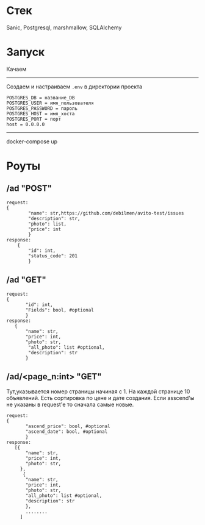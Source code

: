 Стек
=============
Sanic, Postgresql, marshmallow, SQLAlchemy

Запуск
=============
Качаем
***
Создаем и настраиваем `.env` в директории проекта

```
POSTGRES_DB = название_DB
POSTGRES_USER = имя_пользователя
POSTGRES_PASSWORD = пароль
POSTGRES_HOST = имя_хоста
POSTGRES_PORT = порт
host = 0.0.0.0
```
***
<p>docker-compose up</p>

Роуты
=============
  /ad "POST"
  ---------------
```
request: 
{  
        "name": str,https://github.com/debilmen/avito-test/issues
        "description": str,
        "photo": list,
        "price": int 
        }
response:
    {
        "id": int,
        "status_code": 201
        }
```   
/ad "GET"
-----------
 ```
request: 
{  
        "id": int,
        "Fields": bool, #optional
        }
response:
    {
        "name": str,
        "price": int,
        "photo": str,
         "all_photo": list #optional,
         "description": str
        }
 ```   
/ad/<page_n:int> "GET" <br/>
----------
Тут,указывается номер страницы начиная с 1. На каждой странице 10 объявлений. Есть сортировка по цене и дате создания. Если asscend'ы не указаны в request'e то сначала самые новые.
 ```
 request: 
{        
        "ascend_price": bool, #optional
        "ascend_date": bool, #optional
        }
response:
    [{
        "name": str,
        "price": int,
        "photo": str,
      },
       {
        "name": str,
        "price": int,
        "photo": str,
        "all_photo": list #optional,
        "description": str
        },
        ........
      ]
 ```   
